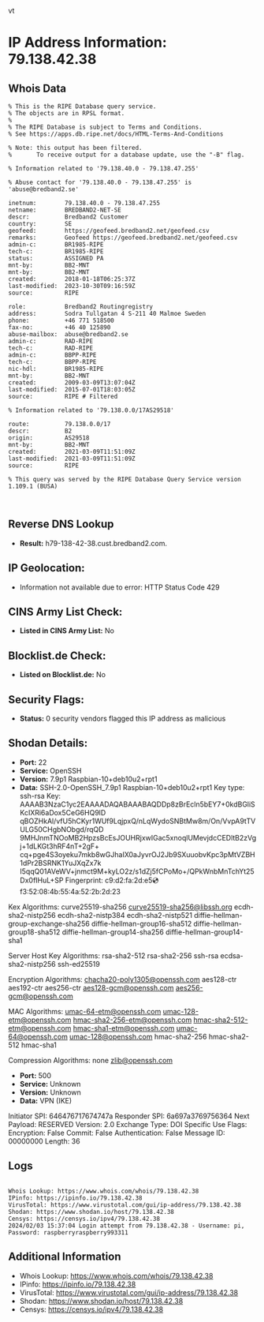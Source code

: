 vt
# IP Address Information: 79.138.42.38

## Whois Data
```
% This is the RIPE Database query service.
% The objects are in RPSL format.
%
% The RIPE Database is subject to Terms and Conditions.
% See https://apps.db.ripe.net/docs/HTML-Terms-And-Conditions

% Note: this output has been filtered.
%       To receive output for a database update, use the "-B" flag.

% Information related to '79.138.40.0 - 79.138.47.255'

% Abuse contact for '79.138.40.0 - 79.138.47.255' is 'abuse@bredband2.se'

inetnum:        79.138.40.0 - 79.138.47.255
netname:        BREDBAND2-NET-SE
descr:          Bredband2 Customer
country:        SE
geofeed:        https://geofeed.bredband2.net/geofeed.csv
remarks:        Geofeed https://geofeed.bredband2.net/geofeed.csv
admin-c:        BR1985-RIPE
tech-c:         BR1985-RIPE
status:         ASSIGNED PA
mnt-by:         BB2-MNT
mnt-by:         BB2-MNT
created:        2018-01-18T06:25:37Z
last-modified:  2023-10-30T09:16:59Z
source:         RIPE

role:           Bredband2 Routingregistry
address:        Sodra Tullgatan 4 S-211 40 Malmoe Sweden
phone:          +46 771 518500
fax-no:         +46 40 125890
abuse-mailbox:  abuse@bredband2.se
admin-c:        RAD-RIPE
tech-c:         RAD-RIPE
admin-c:        BBPP-RIPE
tech-c:         BBPP-RIPE
nic-hdl:        BR1985-RIPE
mnt-by:         BB2-MNT
created:        2009-03-09T13:07:04Z
last-modified:  2015-07-01T18:03:05Z
source:         RIPE # Filtered

% Information related to '79.138.0.0/17AS29518'

route:          79.138.0.0/17
descr:          B2
origin:         AS29518
mnt-by:         BB2-MNT
created:        2021-03-09T11:51:09Z
last-modified:  2021-03-09T11:51:09Z
source:         RIPE

% This query was served by the RIPE Database Query Service version 1.109.1 (BUSA)



```
## Reverse DNS Lookup
- **Result:** h79-138-42-38.cust.bredband2.com.

## IP Geolocation:
- Information not available due to error: HTTP Status Code 429

## CINS Army List Check:
- **Listed in CINS Army List:** 
No

## Blocklist.de Check:
- **Listed on Blocklist.de:** 
No

## Security Flags:
- **Status:** 0 security vendors flagged this IP address as malicious

## Shodan Details:
- **Port:** 22
- **Service:** OpenSSH
- **Version:** 7.9p1 Raspbian-10+deb10u2+rpt1
- **Data:** SSH-2.0-OpenSSH_7.9p1 Raspbian-10+deb10u2+rpt1
Key type: ssh-rsa
Key: AAAAB3NzaC1yc2EAAAADAQABAAABAQDDp8zBrEcln5bEY7+0kdBGliSKcIXRi6aDox5CeG6HQ9lD
qBOZHkAl/vfU5hCKyr1WUf9LqjpxQ/nLqWydoSNBtMw8m/On/VvpA9tTVULG50CHgbNObgd/rqQD
9MHJnmTNOoMB2HpzsBcEsJOUHRjxwIGac5xnoqlUMevjdcCEDltB2zVgj+1dLKGt3hRF4nT+2gF+
cq+pge4S3oyeku7mkb8wGJhaIX0aJyvrOJ2Jb9SXuuobvKpc3pMtVZBH1dPr2BSRNK1YuJXqZx7k
I5qqQ01AVeWV+jnmct9M+kyLO2z/s1dZj5fCPoMo+/QPkWnbMnTchYt25Dx0fIHuL+SP
Fingerprint: c9:d2:fa:2d:e5:cd:f3:52:08:4b:55:4a:52:2b:2d:23

Kex Algorithms:
	curve25519-sha256
	curve25519-sha256@libssh.org
	ecdh-sha2-nistp256
	ecdh-sha2-nistp384
	ecdh-sha2-nistp521
	diffie-hellman-group-exchange-sha256
	diffie-hellman-group16-sha512
	diffie-hellman-group18-sha512
	diffie-hellman-group14-sha256
	diffie-hellman-group14-sha1

Server Host Key Algorithms:
	rsa-sha2-512
	rsa-sha2-256
	ssh-rsa
	ecdsa-sha2-nistp256
	ssh-ed25519

Encryption Algorithms:
	chacha20-poly1305@openssh.com
	aes128-ctr
	aes192-ctr
	aes256-ctr
	aes128-gcm@openssh.com
	aes256-gcm@openssh.com

MAC Algorithms:
	umac-64-etm@openssh.com
	umac-128-etm@openssh.com
	hmac-sha2-256-etm@openssh.com
	hmac-sha2-512-etm@openssh.com
	hmac-sha1-etm@openssh.com
	umac-64@openssh.com
	umac-128@openssh.com
	hmac-sha2-256
	hmac-sha2-512
	hmac-sha1

Compression Algorithms:
	none
	zlib@openssh.com


- **Port:** 500
- **Service:** Unknown
- **Version:** Unknown
- **Data:** VPN (IKE)

Initiator SPI: 646476717674747a
Responder SPI: 6a697a3769756364
Next Payload: RESERVED
Version: 2.0
Exchange Type: DOI Specific Use
Flags:
    Encryption:     False
    Commit:         False
    Authentication: False
Message ID: 00000000
Length: 36

## Logs
```

Whois Lookup: https://www.whois.com/whois/79.138.42.38
IPinfo: https://ipinfo.io/79.138.42.38
VirusTotal: https://www.virustotal.com/gui/ip-address/79.138.42.38
Shodan: https://www.shodan.io/host/79.138.42.38
Censys: https://censys.io/ipv4/79.138.42.38
2024/02/03 15:37:04 Login attempt from 79.138.42.38 - Username: pi, Password: raspberryraspberry993311

```
## Additional Information
- Whois Lookup: https://www.whois.com/whois/79.138.42.38
- IPinfo: https://ipinfo.io/79.138.42.38
- VirusTotal: https://www.virustotal.com/gui/ip-address/79.138.42.38
- Shodan: https://www.shodan.io/host/79.138.42.38
- Censys: https://censys.io/ipv4/79.138.42.38

